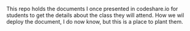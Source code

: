 This repo holds the documents I once presented in codeshare.io for students
to get the details about the class they will attend. How we wil deploy the document,
I do now know, but this is a place to plant them.
